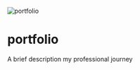![portfolio](https://socialify.git.ci/rewinah/portfolio/image?language=1&owner=1&name=1&stargazers=1&theme=Light)

# portfolio
A brief description my professional journey 

